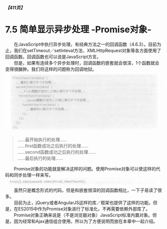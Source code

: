 ##### 【411页】
# 7.5 简单显示异步处理 -Promise对象-
&emsp;&emsp;在JavaScript中执行异步处理，有经典方法之一的回调函数（4.6.3）。目前为止，我们在setTimeout／setInteval方法、XMLHttpRequest对象等各方面使用了回调函数。回调函数也可以说是JavaScript方言。<br>
&emsp;&emsp;但是，如果有连续多个异步处理时，回调函数的嵌套就会很深，1个函数就会变得很臃肿。我们将这样的问题称为回调地狱。
![image](../../images/c7/スクリーンショット&#32;2019-04-17&#32;午後9.39.37.png)
> ……最开始执行的处理……  
> ……first函数成功之后执行的处理……  
> ……second函数成功之后执行的处理……  
> ……最后执行的处理……

&emsp;&emsp;Promise对象的功能就是解决这样的问题。使用Promise对象可以使这样的代码和同步处理一样来写。
![image](../../images/c7/スクリーンショット&#32;2019-04-18&#32;午前9.23.08.png)
&emsp;&emsp;虽然只是概念形式的代码，但是和嵌套很深的回调函数相比，一下子易读了很多。<br>
&emsp;&emsp;目前为止，jQuery或者AngularJS这样的库／框架也提供了这样的功能。但是，在ES2015中作为Promise对象进行了标准化，不再需要依赖外部库了。<br>
&emsp;&emsp;Promise对象正确来说是（不是浏览器对象）JavaScript标准内置对象。但是，因为经常和Ajax通信组合使用，所以为了方便说明而放在本章中一起介绍。